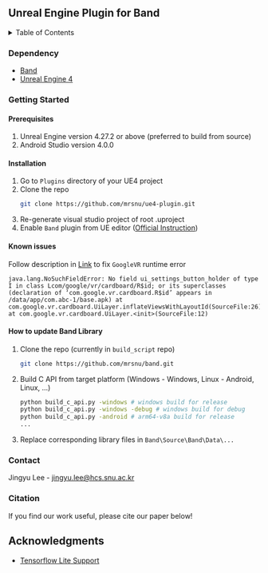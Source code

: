 <!-- ABOUT THE PROJECT -->
## Unreal Engine Plugin for Band

<!-- TABLE OF CONTENTS -->
<details>
  <summary>Table of Contents</summary>
  <ol>
    <li>
      <a href="#dependency">Dependency</a>
    </li>
    <li>
      <a href="#getting-started">Getting Started</a>
      <ul>
        <li><a href="#prerequisites">Prerequisites</a></li>
        <li><a href="#installation">Installation</a></li>
      </ul>
    </li>
    <li><a href="#contact">Contact</a></li>
    <li><a href="#citation">Citation</a></li>
    <li><a href="#acknowledgments">Acknowledgments</a></li>
  </ol>
</details>




### Dependency

* [Band](https://github.com/mrsnu/band)
* [Unreal Engine 4](https://www.unrealengine.com/en-US/)


<!-- GETTING STARTED -->
### Getting Started

#### Prerequisites

1. Unreal Engine version 4.27.2 or above (preferred to build from source)
2. Android Studio version 4.0.0


#### Installation

1. Go to `Plugins` directory of your UE4 project
2. Clone the repo
   ```sh
   git clone https://github.com/mrsnu/ue4-plugin.git
   ```
3. Re-generate visual studio project of root .uproject
4. Enable `Band` plugin from UE editor ([Official Instruction](https://docs.unrealengine.com/4.27/en-US/ProductionPipelines/Plugins/))

#### Known issues

Follow description in [Link](https://gist.github.com/dostos/1933decad5261e1d5017e604ae131660) to fix `GoogleVR` runtime error
```
java.lang.NoSuchFieldError: No field ui_settings_button_holder of type I in class Lcom/google/vr/cardboard/R$id; or its superclasses (declaration of ‘com.google.vr.cardboard.R$id’ appears in /data/app/com.abc-1/base.apk) at com.google.vr.cardboard.UiLayer.inflateViewsWithLayoutId(SourceFile:26) at com.google.vr.cardboard.UiLayer.<init>(SourceFile:12)
```

#### How to update Band Library

1. Clone the repo (currently in `build_script` repo)
   ```sh
   git clone https://github.com/mrsnu/band.git
   ```
2. Build C API from target platform (Windows - Windows, Linux - Android, Linux, ...) 
   ```sh
   python build_c_api.py -windows # windows build for release
   python build_c_api.py -windows -debug # windows build for debug
   python build_c_api.py -android # arm64-v8a build for release
   ...
   ```
3. Replace corresponding library files in `Band\Source\Band\Data\...`

<!-- CONTACT -->
### Contact

Jingyu Lee - jingyu.lee@hcs.snu.ac.kr

### Citation

If you find our work useful, please cite our paper below!

<!-- ACKNOWLEDGMENTS -->
## Acknowledgments

* [Tensorflow Lite Support](https://github.com/tensorflow/tflite-support)